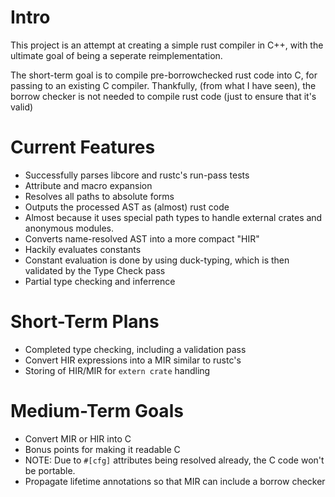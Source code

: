 
Intro
===
This project is an attempt at creating a simple rust compiler in C++, with the ultimate goal of being a seperate reimplementation.

The short-term goal is to compile pre-borrowchecked rust code into C, for passing to an existing C compiler. Thankfully, (from what I have seen), the borrow checker is not needed to compile rust code (just to ensure that it's valid)

Current Features
===
- Successfully parses libcore and rustc's run-pass tests
- Attribute and macro expansion
- Resolves all paths to absolute forms
- Outputs the processed AST as (almost) rust code
 - Almost because it uses special path types to handle external crates and anonymous modules.
- Converts name-resolved AST into a more compact "HIR"
- Hackily evaluates constants
 - Constant evaluation is done by using duck-typing, which is then validated by the Type Check pass
- Partial type checking and inferrence

Short-Term Plans
===
- Completed type checking, including a validation pass
- Convert HIR expressions into a MIR similar to rustc's
- Storing of HIR/MIR for `extern crate` handling

Medium-Term Goals
===
- Convert MIR or HIR into C
 - Bonus points for making it readable C
 - NOTE: Due to `#[cfg]` attributes being resolved already, the C code won't be portable.
- Propagate lifetime annotations so that MIR can include a borrow checker

